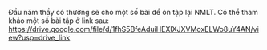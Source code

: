 Đầu năm thầy cô thường sẽ cho một số bài để ôn tập lại NMLT. Có thể tham khảo một số bài tập ở link sau: 
https://drive.google.com/file/d/1fhS5BfeAduiHEXlXJXVMoxELWo8uY4AN/view?usp=drive_link